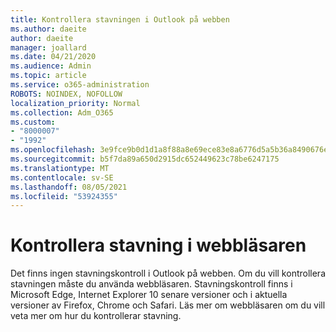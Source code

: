 ```yaml
---
title: Kontrollera stavningen i Outlook på webben
ms.author: daeite
author: daeite
manager: joallard
ms.date: 04/21/2020
ms.audience: Admin
ms.topic: article
ms.service: o365-administration
ROBOTS: NOINDEX, NOFOLLOW
localization_priority: Normal
ms.collection: Adm_O365
ms.custom:
- "8000007"
- "1992"
ms.openlocfilehash: 3e9fce9b0d1d1a8f88a8e69ece83e8a6776d5a5b36a8490676e274b23741052f
ms.sourcegitcommit: b5f7da89a650d2915dc652449623c78be6247175
ms.translationtype: MT
ms.contentlocale: sv-SE
ms.lasthandoff: 08/05/2021
ms.locfileid: "53924355"
---
```

# <a name="use-your-browser-to-check-spelling"></a>Kontrollera stavning i webbläsaren

Det finns ingen stavningskontroll i Outlook på webben. Om du vill kontrollera stavningen måste du använda webbläsaren. Stavningskontroll finns i Microsoft Edge, Internet Explorer 10 senare versioner och i aktuella versioner av Firefox, Chrome och Safari. Läs mer om webbläsaren om du vill veta mer om hur du kontrollerar stavning.